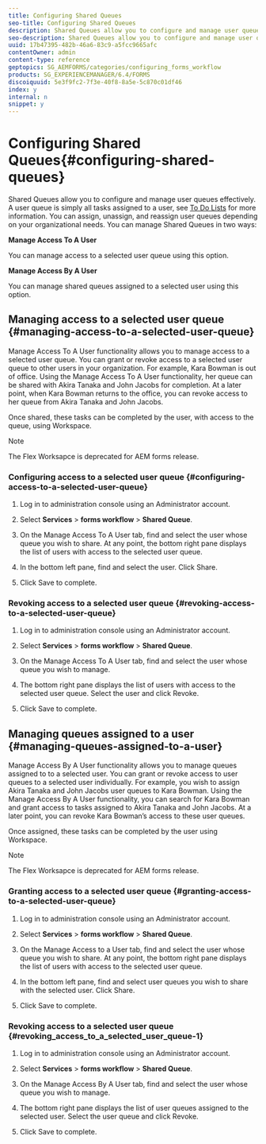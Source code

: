 ```yaml
---
title: Configuring Shared Queues
seo-title: Configuring Shared Queues
description: Shared Queues allow you to configure and manage user queues effectively. Learn how to configure shared queues.
seo-description: Shared Queues allow you to configure and manage user queues effectively. Learn how to configure shared queues.
uuid: 17b47395-482b-46a6-83c9-a5fcc9665afc
contentOwner: admin
content-type: reference
geptopics: SG_AEMFORMS/categories/configuring_forms_workflow
products: SG_EXPERIENCEMANAGER/6.4/FORMS
discoiquuid: 5e3f9fc2-7f3e-40f8-8a5e-5c870c01df46
index: y
internal: n
snippet: y
---
```


# Configuring Shared Queues{#configuring-shared-queues}

Shared Queues allow you to configure and manage user queues effectively. A user queue is simply all tasks assigned to a user, see [To Do Lists](http://help.adobe.com/en_US/livecycle/11.0/WorkspaceHelp/WS92d06802c76abadb-2b6ab502126beb6ba2f-7ffc.2.html) for more information. You can assign, unassign, and reassign user queues depending on your organizational needs. You can manage Shared Queues in two ways:

**Manage Access To A User**

You can manage access to a selected user queue using this option.

**Manage Access By A User**

You can manage shared queues assigned to a selected user using this option.

## Managing access to a selected user queue {#managing-access-to-a-selected-user-queue}

Manage Access To A User functionality allows you to manage access to a selected user queue. You can grant or revoke access to a selected user queue to other users in your organization. For example, Kara Bowman is out of office. Using the Manage Access To A User functionality, her queue can be shared with Akira Tanaka and John Jacobs for completion. At a later point, when Kara Bowman returns to the office, you can revoke access to her queue from Akira Tanaka and John Jacobs.

Once shared, these tasks can be completed by the user, with access to the queue, using Workspace.

>[!NOTE]
>
>The Flex Worksapce is deprecated for AEM forms release.

### Configuring access to a selected user queue {#configuring-access-to-a-selected-user-queue}

1. Log in to administration console using an Administrator account.
1. Select **Services** &gt; **forms workflow** &gt; **Shared Queue**.

1. On the Manage Access To A User tab, find and select the user whose queue you wish to share. At any point, the bottom right pane displays the list of users with access to the selected user queue.
1. In the bottom left pane, find and select the user. Click Share.
1. Click Save to complete.

### Revoking access to a selected user queue {#revoking-access-to-a-selected-user-queue}

1. Log in to administration console using an Administrator account.
1. Select **Services** &gt; **forms workflow** &gt; **Shared Queue**.

1. On the Manage Access To A User tab, find and select the user whose queue you wish to manage.
1. The bottom right pane displays the list of users with access to the selected user queue. Select the user and click Revoke.
1. Click Save to complete.

## Managing queues assigned to a user {#managing-queues-assigned-to-a-user}

Manage Access By A User functionality allows you to manage queues assigned to to a selected user. You can grant or revoke access to user queues to a selected user individually. For example, you wish to assign Akira Tanaka and John Jacobs user queues to Kara Bowman. Using the Manage Access By A User functionality, you can search for Kara Bowman and grant access to tasks assigned to Akira Tanaka and John Jacobs. At a later point, you can revoke Kara Bowman’s access to these user queues.

Once assigned, these tasks can be completed by the user using Workspace.

>[!NOTE]
>
>The Flex Worksapce is deprecated for AEM forms release.

### Granting access to a selected user queue {#granting-access-to-a-selected-user-queue}

1. Log in to administration console using an Administrator account.
1. Select **Services** &gt; **forms workflow** &gt; **Shared Queue**.

1. On the Manage Access to a User tab, find and select the user whose queue you wish to share. At any point, the bottom right pane displays the list of users with access to the selected user queue.
1. In the bottom left pane, find and select user queues you wish to share with the selected user. Click Share.
1. Click Save to complete.

### Revoking access to a selected user queue {#revoking_access_to_a_selected_user_queue-1}

1. Log in to administration console using an Administrator account.
1. Select **Services** &gt; **forms workflow** &gt; **Shared Queue**.

1. On the Manage Access By A User tab, find and select the user whose queue you wish to manage.
1. The bottom right pane displays the list of user queues assigned to the selected user. Select the user queue and click Revoke.
1. Click Save to complete.

